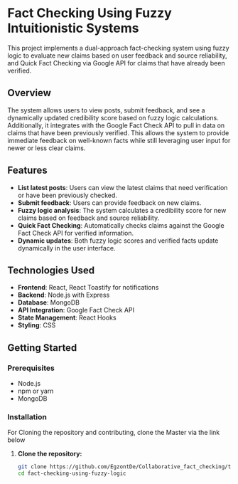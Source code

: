 # Fact Checking Using Fuzzy Intuitionistic Systems

This project implements a dual-approach fact-checking system using fuzzy logic to evaluate new claims based on user feedback and source reliability, and Quick Fact Checking via Google API for claims that have already been verified.

## Overview

The system allows users to view posts, submit feedback, and see a dynamically updated credibility score based on fuzzy logic calculations. Additionally, it integrates with the Google Fact Check API to pull in data on claims that have been previously verified. This allows the system to provide immediate feedback on well-known facts while still leveraging user input for newer or less clear claims.

## Features

- **List latest posts**: Users can view the latest claims that need verification or have been previously checked.
- **Submit feedback**: Users can provide feedback on new claims.
- **Fuzzy logic analysis**: The system calculates a credibility score for new claims based on feedback and source reliability.
- **Quick Fact Checking**: Automatically checks claims against the Google Fact Check API for verified information.
- **Dynamic updates**: Both fuzzy logic scores and verified facts update dynamically in the user interface.

## Technologies Used

- **Frontend**: React, React Toastify for notifications
- **Backend**: Node.js with Express
- **Database**: MongoDB
- **API Integration**: Google Fact Check API
- **State Management**: React Hooks
- **Styling**: CSS

## Getting Started

### Prerequisites

- Node.js
- npm or yarn
- MongoDB

### Installation

For Cloning the repository and contributing, clone the Master via the link below

1. **Clone the repository:**

   ```bash
   git clone https://github.com/EgzontDe/Collaborative_fact_checking/tree/master
   cd fact-checking-using-fuzzy-logic
